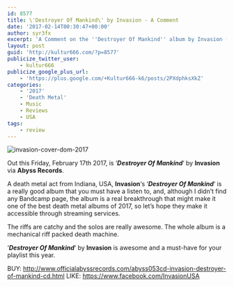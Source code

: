 ```yaml
---
id: 8577
title: \'Destroyer Of Mankind\' by Invasion - A Comment
date: '2017-02-14T00:30:47+00:00'
author: syr3fx
excerpt: 'A Comment on the ''Destroyer Of Mankind'' album by Invasion (2017).'
layout: post
guid: 'http://kultur666.com/?p=8577'
publicize_twitter_user:
    - kultur666
publicize_google_plus_url:
    - 'https://plus.google.com/+Kultur666-k6/posts/2PXdphksXkZ'
categories:
    - '2017'
    - 'Death Metal'
    - Music
    - Reviews
    - USA
tags:
    - review
---
```


![invasion-cover-dom-2017](http://localhost:8080/wp-content/uploads/2017/02/invasion-cover-dom-2017.jpg?w=680)

Out this Friday, February 17th 2017, is ‘***Destroyer Of Mankind***‘ by **Invasion** via **Abyss Records**.

A death metal act from Indiana, USA, **Invasion**‘s ‘***Destroyer Of Mankind***‘ is a really good album that you must have a listen to, and, although I didn’t find any Bandcamp page, the album is a real breakthrough that might make it one of the best death metal albums of 2017, so let’s hope they make it accessible through streaming services.

The riffs are catchy and the solos are really awesome. The whole album is a mechanical riff packed death machine.

‘***Destroyer Of Mankind***‘ by **Invasion** is awesome and a must-have for your playlist this year.

BUY: <http://www.officialabyssrecords.com/abyss053cd-invasion-destroyer-of-mankind-cd.html>
LIKE: <https://www.facebook.com/InvasionUSA>